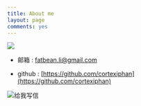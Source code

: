 ```yaml
---
title: About me
layout: page
comments: yes
---
```

  
![](http://www.californiaindianeducation.org/science_lab/pics/space_photos/Andromeda_Galaxy.jpg)




- 邮箱 : fatbean.li@gmail.com

- github : [https://github.com/cortexiphan](https://github.com/cortexiphan)

<a target="_blank" href="http://mail.163.com/share/mail2me.htm#email=103111100095109111100101064121101097104046110101116" style="text-decoration:none;"><img src="http://mimg.127.net/xm/all/share/120111/img/mailme_5_big.png" alt="给我写信"/></a>
